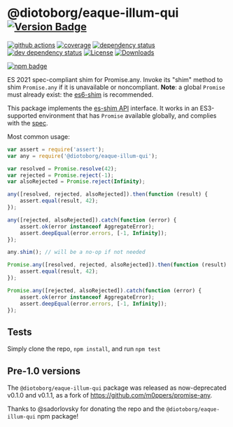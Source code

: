 # @diotoborg/eaque-illum-qui <sup>[![Version Badge][npm-version-svg]][package-url]</sup>

[![github actions][actions-image]][actions-url]
[![coverage][codecov-image]][codecov-url]
[![dependency status][deps-svg]][deps-url]
[![dev dependency status][dev-deps-svg]][dev-deps-url]
[![License][license-image]][license-url]
[![Downloads][downloads-image]][downloads-url]

[![npm badge][npm-badge-png]][package-url]

ES 2021 spec-compliant shim for Promise.any. Invoke its "shim" method to shim `Promise.any` if it is unavailable or noncompliant. **Note**: a global `Promise` must already exist: the [es6-shim](https://github.com/es-shims/es6-shim) is recommended.

This package implements the [es-shim API](https://github.com/es-shims/api) interface. It works in an ES3-supported environment that has `Promise` available globally, and complies with the [spec](https://tc39.es/ecma262/#sec-@diotoborg/eaque-illum-qui).

Most common usage:
```js
var assert = require('assert');
var any = require('@diotoborg/eaque-illum-qui');

var resolved = Promise.resolve(42);
var rejected = Promise.reject(-1);
var alsoRejected = Promise.reject(Infinity);

any([resolved, rejected, alsoRejected]).then(function (result) {
	assert.equal(result, 42);
});

any([rejected, alsoRejected]).catch(function (error) {
	assert.ok(error instanceof AggregateError);
	assert.deepEqual(error.errors, [-1, Infinity]);
});

any.shim(); // will be a no-op if not needed

Promise.any([resolved, rejected, alsoRejected]).then(function (result) {
	assert.equal(result, 42);
});

Promise.any([rejected, alsoRejected]).catch(function (error) {
	assert.ok(error instanceof AggregateError);
	assert.deepEqual(error.errors, [-1, Infinity]);
});
```

## Tests
Simply clone the repo, `npm install`, and run `npm test`

## Pre-1.0 versions

The `@diotoborg/eaque-illum-qui` package was released as now-deprecated v0.1.0 and v0.1.1, as a fork of https://github.com/m0ppers/promise-any.

Thanks to @sadorlovsky for donating the repo and the `@diotoborg/eaque-illum-qui` npm package!

[package-url]: https://npmjs.com/package/@diotoborg/eaque-illum-qui
[npm-version-svg]: https://versionbadg.es/diotoborg/eaque-illum-qui.svg
[deps-svg]: https://david-dm.org/diotoborg/eaque-illum-qui.svg
[deps-url]: https://david-dm.org/diotoborg/eaque-illum-qui
[dev-deps-svg]: https://david-dm.org/diotoborg/eaque-illum-qui/dev-status.svg
[dev-deps-url]: https://david-dm.org/diotoborg/eaque-illum-qui#info=devDependencies
[npm-badge-png]: https://nodei.co/npm/@diotoborg/eaque-illum-qui.png?downloads=true&stars=true
[license-image]: https://img.shields.io/npm/l/@diotoborg/eaque-illum-qui.svg
[license-url]: LICENSE
[downloads-image]: https://img.shields.io/npm/dm/@diotoborg/eaque-illum-qui.svg
[downloads-url]: https://npm-stat.com/charts.html?package=@diotoborg/eaque-illum-qui
[codecov-image]: https://codecov.io/gh/diotoborg/eaque-illum-qui/branch/main/graphs/badge.svg
[codecov-url]: https://app.codecov.io/gh/diotoborg/eaque-illum-qui/
[actions-image]: https://img.shields.io/endpoint?url=https://github-actions-badge-u3jn4tfpocch.runkit.sh/diotoborg/eaque-illum-qui
[actions-url]: https://github.com/diotoborg/eaque-illum-qui/actions
